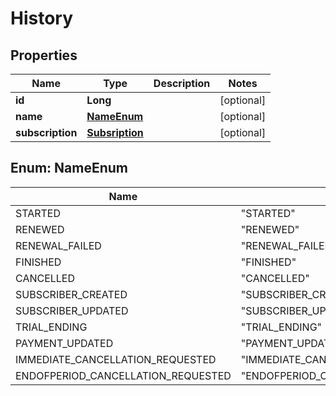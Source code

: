 
# History

## Properties
Name | Type | Description | Notes
------------ | ------------- | ------------- | -------------
**id** | **Long** |  |  [optional]
**name** | [**NameEnum**](#NameEnum) |  |  [optional]
**subscription** | [**Subsription**](Subsription.md) |  |  [optional]


<a name="NameEnum"></a>
## Enum: NameEnum
Name | Value
---- | -----
STARTED | &quot;STARTED&quot;
RENEWED | &quot;RENEWED&quot;
RENEWAL_FAILED | &quot;RENEWAL_FAILED&quot;
FINISHED | &quot;FINISHED&quot;
CANCELLED | &quot;CANCELLED&quot;
SUBSCRIBER_CREATED | &quot;SUBSCRIBER_CREATED&quot;
SUBSCRIBER_UPDATED | &quot;SUBSCRIBER_UPDATED&quot;
TRIAL_ENDING | &quot;TRIAL_ENDING&quot;
PAYMENT_UPDATED | &quot;PAYMENT_UPDATED&quot;
IMMEDIATE_CANCELLATION_REQUESTED | &quot;IMMEDIATE_CANCELLATION_REQUESTED&quot;
ENDOFPERIOD_CANCELLATION_REQUESTED | &quot;ENDOFPERIOD_CANCELLATION_REQUESTED&quot;



